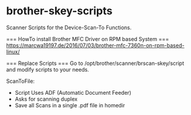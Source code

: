 # brother-skey-scripts
Scanner Scripts for the Device-Scan-To Functions.

=== HowTo install Brother MFC Driver on RPM based System ===
https://marcwa19197.de/2016/07/03/brother-mfc-7360n-on-rpm-based-linux/

=== Replace Scripts ===
Go to /opt/brother/scanner/brscan-skey/script and modify scripts to your needs.


ScanToFile:
- Script Uses ADF (Automatic Document Feeder)
- Asks for scanning duplex
- Save all Scans in a single .pdf file in homedir
